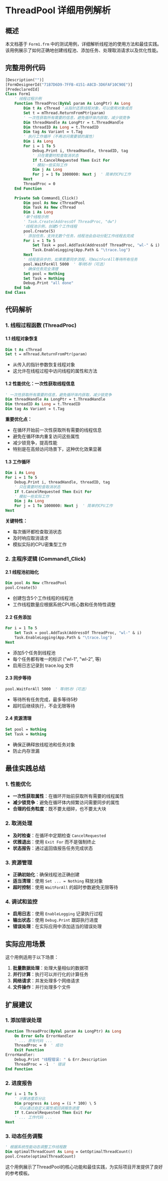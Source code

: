 # ThreadPool 详细用例解析

## 概述

本文档基于 `Form1.frm` 中的测试用例，详细解析线程池的使用方法和最佳实践。该用例展示了如何正确地创建线程池、添加任务、处理取消请求以及优化性能。

## 完整用例代码

```vb
[Description("")]
[FormDesignerId("71B7D6D9-7FFB-4151-A8CD-3D6FAF10C90E")]
[PredeclaredId]
Class Form1
    ' 线程过程示例
    Function ThreadProc(ByVal param As LongPtr) As Long
        Dim t As cThread '从指针还原线程对象，可以使用对象成员
        Set t = mThread.ReturnFromPtr(param)
        ' 一次性获取所有需要的信息，避免循环体内获取，减少锁竞争
        Dim threadHandle As LongPtr = t.ThreadHandle
        Dim threadID As Long = t.ThreadID
        Dim tag As Variant = t.Tag
        ' 执行工作循环（不再访问需要锁的属性）
        Dim i As Long
        For i = 1 To 5
            Debug.Print i, threadHandle, threadID, tag
            ' 只在需要时检查取消状态
            If t.CancelRequested Then Exit For
            ' 模拟一些实际工作
            Dim j As Long
            For j = 1 To 1000000: Next j  ' 简单的CPU工作
        Next
        ThreadProc = 0
    End Function
    
    Private Sub Command1_Click()
        Dim pool As New cThreadPool
        Dim Task As New cThread
        Dim i As Long
        '单个线程示例
        ' Task.Create(AddressOf ThreadProc, "dw")
        '线程池示例，创建5个工作线程
        pool.Create(5)
        ' 添加任务，支持无数个任务，线程池会自动分配工作线程去完成
        For i = 1 To 5
            Set Task = pool.AddTask(AddressOf ThreadProc, "wl-" & i)
            Task.EnableLogging(App.Path & "\trace.log")
        Next
        ' 线程是异步的，如果需要同步流程，可WaitForAll等待所有任务
        pool.WaitForAll 5000  ' 等待5秒（可选）
        ' 确保任务完全清理
        Set pool = Nothing
        Set Task = Nothing
        Debug.Print "all done"
    End Sub
End Class
```

## 代码解析

### 1. 线程过程函数 (ThreadProc)

#### 1.1 线程对象恢复
```vb
Dim t As cThread
Set t = mThread.ReturnFromPtr(param)
```
- 从传入的指针参数恢复线程对象
- 这允许在线程过程中访问线程的属性和方法

#### 1.2 性能优化：一次性获取线程信息
```vb
' 一次性获取所有需要的信息，避免循环体内获取，减少锁竞争
Dim threadHandle As LongPtr = t.ThreadHandle
Dim threadID As Long = t.ThreadID
Dim tag As Variant = t.Tag
```
**重要优化点：**
- 在循环开始前一次性获取所有需要的线程信息
- 避免在循环体内重复访问这些属性
- 减少锁竞争，提高性能
- 特别是在高频访问场景下，这种优化效果显著

#### 1.3 工作循环
```vb
Dim i As Long
For i = 1 To 5
    Debug.Print i, threadHandle, threadID, tag
    ' 只在需要时检查取消状态
    If t.CancelRequested Then Exit For
    ' 模拟一些实际工作
    Dim j As Long
    For j = 1 To 1000000: Next j  ' 简单的CPU工作
Next
```
**关键特性：**
- 每次循环都检查取消状态
- 及时响应取消请求
- 模拟实际的CPU密集型工作

### 2. 主程序逻辑 (Command1_Click)

#### 2.1 线程池初始化
```vb
Dim pool As New cThreadPool
pool.Create(5)
```
- 创建包含5个工作线程的线程池
- 工作线程数量应根据系统CPU核心数和任务特性调整

#### 2.2 任务添加
```vb
For i = 1 To 5
    Set Task = pool.AddTask(AddressOf ThreadProc, "wl-" & i)
    Task.EnableLogging(App.Path & "\trace.log")
Next
```
- 添加5个任务到线程池
- 每个任务都有唯一的标识 ("wl-1", "wl-2", 等)
- 启用日志记录到 trace.log 文件

#### 2.3 同步等待
```vb
pool.WaitForAll 5000  ' 等待5秒（可选）
```
- 等待所有任务完成，最多等待5秒
- 超时后继续执行，不会无限等待

#### 2.4 资源清理
```vb
Set pool = Nothing
Set Task = Nothing
```
- 确保正确释放线程池和任务对象
- 防止内存泄漏

## 最佳实践总结

### 1. 性能优化
- **一次性获取属性**：在循环开始前获取所有需要的线程属性
- **减少锁竞争**：避免在循环体内频繁访问需要同步的属性
- **合理的任务粒度**：既不要太细碎，也不要太大块

### 2. 取消处理
- **及时检查**：在循环中定期检查 `CancelRequested`
- **优雅退出**：使用 `Exit For` 而不是强制终止
- **状态报告**：通过返回值报告任务完成状态

### 3. 资源管理
- **正确初始化**：确保线程池正确创建
- **适当清理**：使用 `Set ... = Nothing` 释放对象
- **超时控制**：使用 `WaitForAll` 的超时参数避免无限等待

### 4. 调试和监控
- **启用日志**：使用 `EnableLogging` 记录执行过程
- **输出状态**：使用 `Debug.Print` 跟踪执行进度
- **错误处理**：在实际应用中添加适当的错误处理

## 实际应用场景

这个用例适用于以下场景：

1. **批量数据处理**：处理大量相似的数据项
2. **并行计算**：执行可以并行化的计算任务
3. **网络请求**：并发处理多个网络请求
4. **文件操作**：并行处理多个文件

## 扩展建议

### 1. 添加错误处理
```vb
Function ThreadProc(ByVal param As LongPtr) As Long
    On Error GoTo ErrorHandler
    ' ... 原有代码 ...
    ThreadProc = 0  ' 成功
    Exit Function
ErrorHandler:
    Debug.Print "线程错误: " & Err.Description
    ThreadProc = -1  ' 错误
End Function
```

### 2. 进度报告
```vb
For i = 1 To 5
    ' 计算进度百分比
    Dim progress As Long = (i * 100) \ 5
    ' 可以通过自定义属性或回调报告进度
    If t.CancelRequested Then Exit For
    ' ... 工作代码 ...
Next
```

### 3. 动态任务调整
```vb
' 根据系统性能动态调整工作线程数
Dim optimalThreadCount As Long = GetOptimalThreadCount()
pool.Create(optimalThreadCount)
```

这个用例展示了ThreadPool的核心功能和最佳实践，为实际项目开发提供了良好的参考模板。
